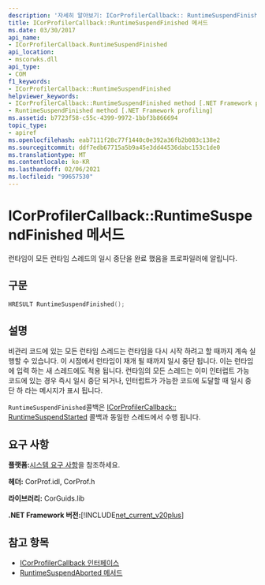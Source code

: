 ```yaml
---
description: '자세히 알아보기: ICorProfilerCallback:: RuntimeSuspendFinished 메서드'
title: ICorProfilerCallback::RuntimeSuspendFinished 메서드
ms.date: 03/30/2017
api_name:
- ICorProfilerCallback.RuntimeSuspendFinished
api_location:
- mscorwks.dll
api_type:
- COM
f1_keywords:
- ICorProfilerCallback::RuntimeSuspendFinished
helpviewer_keywords:
- ICorProfilerCallback::RuntimeSuspendFinished method [.NET Framework profiling]
- RuntimeSuspendFinished method [.NET Framework profiling]
ms.assetid: b7723f58-c55c-4399-9972-1bbf3b866694
topic_type:
- apiref
ms.openlocfilehash: eab7111f28c77f1440c0e392a36fb2b083c138e2
ms.sourcegitcommit: ddf7edb67715a5b9a45e3dd44536dabc153c1de0
ms.translationtype: MT
ms.contentlocale: ko-KR
ms.lasthandoff: 02/06/2021
ms.locfileid: "99657530"
---
```

# <a name="icorprofilercallbackruntimesuspendfinished-method"></a>ICorProfilerCallback::RuntimeSuspendFinished 메서드

런타임이 모든 런타임 스레드의 일시 중단을 완료 했음을 프로파일러에 알립니다.  
  
## <a name="syntax"></a>구문  
  
```cpp  
HRESULT RuntimeSuspendFinished();  
```  
  
## <a name="remarks"></a>설명  

 비관리 코드에 있는 모든 런타임 스레드는 런타임을 다시 시작 하려고 할 때까지 계속 실행할 수 있습니다. 이 시점에서 런타임이 재개 될 때까지 일시 중단 됩니다. 이는 런타임에 입력 하는 새 스레드에도 적용 됩니다. 런타임의 모든 스레드는 이미 인터럽트 가능 코드에 있는 경우 즉시 일시 중단 되거나, 인터럽트가 가능한 코드에 도달할 때 일시 중단 하 라는 메시지가 표시 됩니다.  
  
 `RuntimeSuspendFinished`콜백은 [ICorProfilerCallback:: RuntimeSuspendStarted](icorprofilercallback-runtimesuspendstarted-method.md) 콜백과 동일한 스레드에서 수행 됩니다.  
  
## <a name="requirements"></a>요구 사항  

 **플랫폼:**[시스템 요구 사항](../../get-started/system-requirements.md)을 참조하세요.  
  
 **헤더:** CorProf.idl, CorProf.h  
  
 **라이브러리:** CorGuids.lib  
  
 **.NET Framework 버전:**[!INCLUDE[net_current_v20plus](../../../../includes/net-current-v20plus-md.md)]  
  
## <a name="see-also"></a>참고 항목

- [ICorProfilerCallback 인터페이스](icorprofilercallback-interface.md)
- [RuntimeSuspendAborted 메서드](icorprofilercallback-runtimesuspendaborted-method.md)
